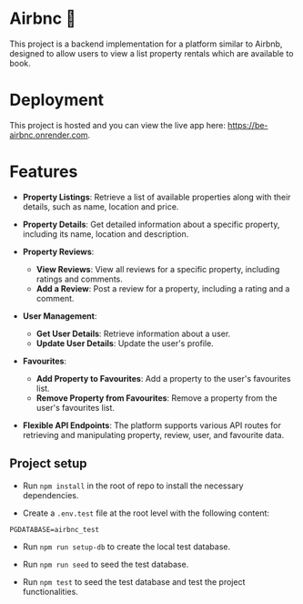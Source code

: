 # Airbnc 🏡

This project is a backend implementation for a platform similar to Airbnb, designed to allow users to view a list property rentals which are available to book.

# Deployment

This project is hosted and you can view the live app here: https://be-airbnc.onrender.com.

# Features

- **Property Listings**: Retrieve a list of available properties along with their details, such as name, location and price.
- **Property Details**: Get detailed information about a specific property, including its name, location and description.

- **Property Reviews**:

  - **View Reviews**: View all reviews for a specific property, including ratings and comments.
  - **Add a Review**: Post a review for a property, including a rating and a comment.

- **User Management**:

  - **Get User Details**: Retrieve information about a user.
  - **Update User Details**: Update the user's profile.

- **Favourites**:

  - **Add Property to Favourites**: Add a property to the user's favourites list.
  - **Remove Property from Favourites**: Remove a property from the user's favourites list.

- **Flexible API Endpoints**: The platform supports various API routes for retrieving and manipulating property, review, user, and favourite data.

## Project setup

- Run `npm install` in the root of repo to install the necessary dependencies.

- Create a `.env.test` file at the root level with the following content:

```
PGDATABASE=airbnc_test
```

- Run `npm run setup-db` to create the local test database.

- Run `npm run seed` to seed the test database.

- Run `npm test` to seed the test database and test the project functionalities.
